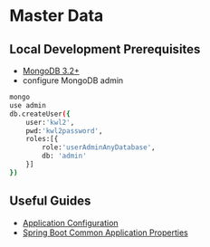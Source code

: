 # Master Data

## Local Development Prerequisites
- [MongoDB 3.2+](https://github.com/hack-of-all-codes/notes-database/blob/master/MongoDB/Setup.md)
- configure MongoDB admin
```sh
mongo
use admin
db.createUser({
    user:'kwl2',
    pwd:'kwl2password',
    roles:[{
        role:'userAdminAnyDatabase', 
        db: 'admin'
    }]
})
```


## Useful Guides
- [Application Configuration](https://docs.spring.io/spring-boot/docs/current/reference/html/howto-properties-and-configuration.html)
- [Spring Boot Common Application Properties](https://docs.spring.io/spring-boot/docs/current/reference/html/common-application-properties.html)